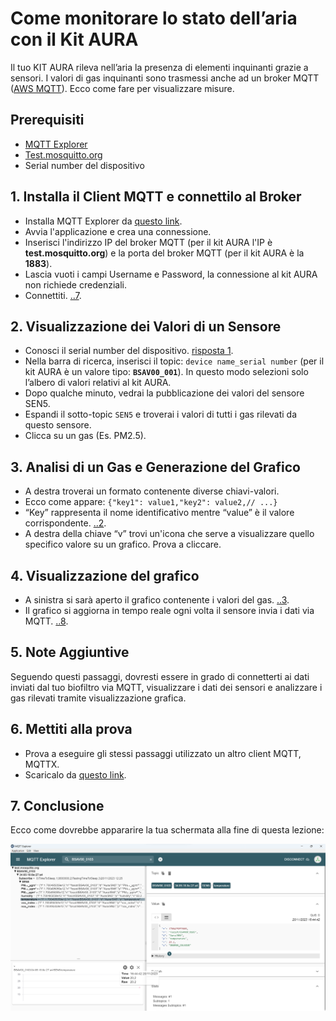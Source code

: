 # Come monitorare lo stato dell’aria con il Kit AURA

Il tuo KIT AURA rileva nell’aria la presenza di elementi inquinanti grazie a sensori. 
I valori di gas inquinanti sono trasmessi anche ad un broker MQTT ([AWS MQTT](https://aws.amazon.com/it/what-is/mqtt/)). 
Ecco come fare per visualizzare misure.

## Prerequisiti

- [MQTT Explorer](http://mqtt-explorer.com/)
- [Test.mosquitto.org](https://test.mosquitto.org/)
- Serial number del dispositivo

## 1. Installa il Client MQTT e connettilo al Broker

- Installa MQTT Explorer da [questo link](http://mqtt-explorer.com/).
- Avvia l'applicazione e crea una connessione.
- Inserisci l'indirizzo IP del broker MQTT (per il kit AURA l'IP è **test.mosquitto.org**) e la porta del broker MQTT (per il kit AURA è la **1883**).
- Lascia vuoti i campi Username e Password, la connessione al kit AURA non richiede credenziali.
- Connettiti. [..7](FAQ.md#domanda-7).

## 2. Visualizzazione dei Valori di un Sensore

- Conosci il serial number del dispositivo. [risposta 1](FAQ.md#domanda-1).
- Nella barra di ricerca, inserisci il topic: `device name_serial number` (per il kit AURA è un valore tipo: **`BSAV00_001`**). In questo modo selezioni solo l’albero di valori relativi al kit AURA.
- Dopo qualche minuto, vedrai la pubblicazione dei valori del sensore SEN5.
- Espandi il sotto-topic `SEN5` e troverai i valori di tutti i gas rilevati da questo sensore.
- Clicca su un gas (Es. PM2.5).

## 3. Analisi di un Gas e Generazione del Grafico

- A destra troverai un formato contenente diverse chiavi-valori.
- Ecco come appare: `{"key1": value1,"key2": value2,// ...}`
-  “Key” rappresenta il nome identificativo mentre “value” è il valore corrispondente. [..2](FAQ.md#domanda-2).
-  A destra della chiave “v” trovi un'icona che serve a visualizzare quello specifico valore su un grafico. Prova a cliccare. 

## 4. Visualizzazione del grafico

-  A sinistra si sarà aperto il grafico contenente i valori del gas. [..3](FAQ.md#domanda-3).
-  Il grafico si aggiorna in tempo reale ogni volta il sensore invia i dati via MQTT.  [..8](FAQ.md#domanda-3).

## 5. Note Aggiuntive

Seguendo questi passaggi, dovresti essere in grado di connetterti ai dati inviati dal tuo biofiltro via MQTT, visualizzare i dati dei sensori e analizzare i gas rilevati tramite visualizzazione grafica.

## 6. Mettiti alla prova

- Prova a eseguire gli stessi passaggi utilizzato un altro client MQTT, MQTTX.
- Scaricalo da [questo link](https://mqttx.app/).

## 7. Conclusione 

Ecco come dovrebbe appararire la tua schermata alla fine di questa lezione: 

![Esempio Finale](https://github.com/OfficineAura/OfficineAuraEsempi/blob/main/Esempio_1/Mqtt_explorer_example.png)
